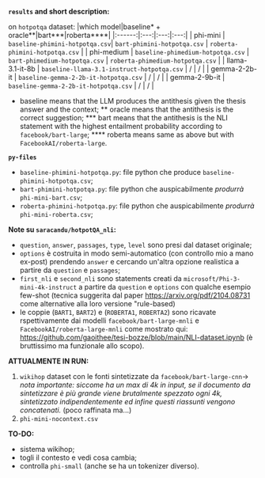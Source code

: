 **`results` and short description:**

on `hotpotqa` dataset:
|which model|baseline* + oracle**|bart***|roberta****|
|:------:|:---:|:---:|:---:|
| phi-mini | `baseline-phimini-hotpotqa.csv`| `bart-phimini-hotpotqa.csv` | `roberta-phimini-hotpotqa.csv` |
| phi-medium | `baseline-phimedium-hotpotqa.csv` | `bart-phimedium-hotpotqa.csv` | `roberta-phimedium-hotpotqa.csv` |
| llama-3.1-it-8b | `baseline-llama-3.1-instruct-hotpotqa.csv` | / | / |
| gemma-2-2b-it | `baseline-gemma-2-2b-it-hotpotqa.csv` | / | / |
| gemma-2-9b-it | `baseline-gemma-2-2b-it-hotpotqa.csv` | / | / | 

* baseline means that the LLM produces the antithesis given the thesis answer and the context;
** oracle means that the antithesis is the correct suggestion;
*** bart means that the antithesis is the NLI statement with the highest entailment probability according to `facebook/bart-large`;
**** roberta means same as above but with `FacebookAI/roberta-large`.
 
**`py-files`**

- `baseline-phimini-hotpotqa.py`: file python che produce `baseline-phimini-hotpotqa.csv`;
- `bart-phimini-hotpotqa.py`: file python che auspicabilmente _produrrà_ `phi-mini-bart.csv`;
- `roberta-phimini-hotpotqa.py`: file python che auspicabilmente _produrrà_ `phi-mini-roberta.csv`;

**Note su `saracandu/hotpotQA_nli`:**
- `question`, `answer`, `passages`, `type`, `level` sono presi dal dataset originale;
- `options` è costruita in modo semi-automatico (con controllo mio a mano ex-post) prendendo `answer` e cercando un'altra opzione realistica a partire da `question` e `passages`;
- `first_nli` e `second_nli` sono statements creati da `microsoft/Phi-3-mini-4k-instruct` a partire da `question` e `options` con qualche esempio few-shot (tecnica suggerita dal paper https://arxiv.org/pdf/2104.08731 come alternative alla loro versione "rule-based)
- le coppie (`BART1`, `BART2`) e (`ROBERTA1`, `ROBERTA2`) sono ricavate rspettivamente dai modelli `facebook/bart-large-mnli` e `FacebookAI/roberta-large-mnli` come mostrato qui: https://github.com/gaoithee/tesi-bozze/blob/main/NLI-dataset.ipynb (è bruttissimo ma funzionale allo scopo).

**ATTUALMENTE IN RUN:**
1. `wikihop` dataset con le fonti sintetizzate da `facebook/bart-large-cnn`-> *nota importante: siccome ha un max di 4k in input, se il documento da sintetizzare è più grande viene brutalmente spezzato ogni 4k, sintetizzato indipendentemente ed infine questi riassunti vengono concatenati.* (poco raffinata ma...) 
2. `phi-mini-nocontext.csv`

**TO-DO:**
- sistema wikihop;
- togli il contesto e vedi cosa cambia;
- controlla `phi-small` (anche se ha un tokenizer diverso).
